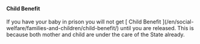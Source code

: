 ####  Child Benefit

If you have your baby in prison you will not get [ Child Benefit ](/en/social-
welfare/families-and-children/child-benefit/) until you are released. This is
because both mother and child are under the care of the State already.
